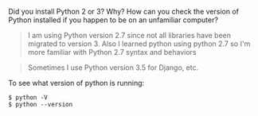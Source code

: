 

Did you install Python 2 or 3? Why? How can you check the version of Python installed if you happen to be on an unfamiliar computer?

> I am using Python version 2.7 since not all libraries have been migrated to version 3. Also I learned python using python 2.7 so I'm more familiar with Python 2.7 syntax and behaviors

> Sometimes I use Python version 3.5 for Django, etc.  

To see what version of python is running:

>
```
$ python -V
$ python --version
```
